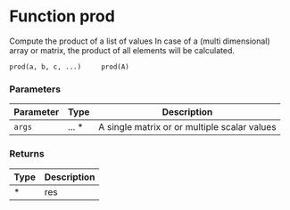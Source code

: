 # Function prod

Compute the product of a list of values In case of a (multi dimensional) array or matrix, the product of all elements will be calculated.

    prod(a, b, c, ...)     prod(A)


### Parameters

Parameter | Type | Description
--------- | ---- | -----------
`args` | ... * | A single matrix or or multiple scalar values

### Returns

Type | Description
---- | -----------
* | res




<!-- Note: This file is automatically generated from source code comments. Changes made in this file will be overridden. -->
